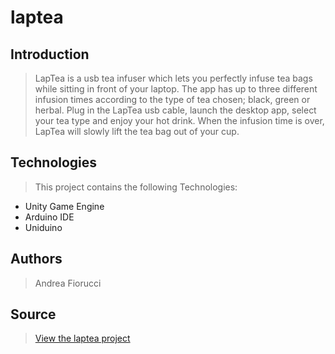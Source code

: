 # laptea

## Introduction

> LapTea is a usb tea infuser which lets you perfectly infuse tea bags while sitting in front of your laptop. The app has up to three different infusion times according to the type of tea chosen; black, green or herbal. Plug in the LapTea usb cable, launch the desktop app, select your tea type and enjoy your hot drink. When the infusion time is over, LapTea will slowly lift the tea bag out of your cup.

## Technologies

> This project contains the following Technologies:
- Unity Game Engine
- Arduino IDE
- Uniduino

## Authors
> Andrea Fiorucci

## Source

>  <a href = "https://andyhgames.com/past_project/laptea">View the laptea project</a>









